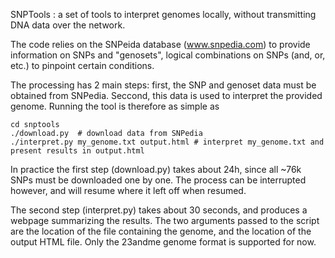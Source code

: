SNPTools : a set of tools to interpret genomes locally, without transmitting DNA data over the network.

The code relies on the SNPeida database (www.snpedia.com) to provide information on SNPs and "genosets", logical combinations on SNPs (and, or, etc.) to pinpoint certain conditions.

The processing has 2 main steps: first, the SNP and genoset data must be obtained from SNPedia. Seccond, this data is used to interpret the provided genome. Running the tool is therefore as simple as
```
cd snptools
./download.py  # download data from SNPedia
./interpret.py my_genome.txt output.html # interpret my_genome.txt and present results in output.html
```
In practice the first step (download.py) takes about 24h, since all ~76k SNPs must be downloaded one by one. The process can be interrupted however, and will resume where it left off when resumed.

The second step (interpret.py) takes about 30 seconds, and produces a webpage summarizing the results. The two arguments passed to the script are the location of the file containing the genome, and the location of the output HTML file. Only the 23andme genome format is supported for now. 
